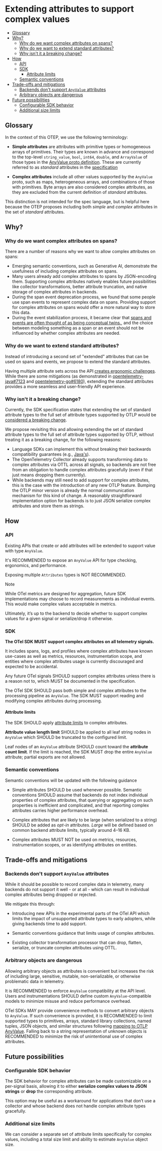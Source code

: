 # Extending attributes to support complex values

* [Glossary](#glossary)
* [Why?](#why)
  * [Why do we want complex attributes on spans?](#why-do-we-want-complex-attributes-on-spans)
  * [Why do we want to extend standard attributes?](#why-do-we-want-to-extend-standard-attributes)
  * [Why isn't it a breaking change?](#why-isnt-it-a-breaking-change)
* [How](#how)
  * [API](#api)
  * [SDK](#sdk)
    * [Attribute limits](#attribute-limits)
  * [Semantic conventions](#semantic-conventions)
* [Trade-offs and mitigations](#trade-offs-and-mitigations)
  * [Backends don't support `AnyValue` attributes](#backends-dont-support-anyvalue-attributes)
  * [Arbitrary objects are dangerous](#arbitrary-objects-are-dangerous)
* [Future possibilities](#future-possibilities)
  * [Configurable SDK behavior](#configurable-sdk-behavior)
  * [Additional size limits](#additional-size-limits)

## Glossary

In the context of this OTEP, we use the following terminology:

- **Simple attributes** are attributes with primitive types or homogeneous arrays of primitives.
  Their types are known in advance and correspond to the top-level  `string_value`,
  `bool`, `int64`, `double`, and `ArrayValue` of those types in the
  [AnyValue proto definition](https://github.com/open-telemetry/opentelemetry-proto/blob/42319f8b5bf330f7c3dd4a097384f9f6d5467450/opentelemetry/proto/common/v1/common.proto#L28-L40).
  These are currently referred to as *standard* attributes in the
  [specification](https://github.com/open-telemetry/opentelemetry-specification/blob/v1.44.0/specification/common/README.md)

- **Complex attributes** include all other values supported by the `AnyValue` proto,
  such as maps, heterogeneous arrays, and combinations of those with primitives.
  Byte arrays are also considered complex attributes, as they are excluded from
  the current definition of *standard* attributes.

This distinction is not intended for the spec language, but is helpful here
because the OTEP proposes including both *simple* and *complex* attributes
in the set of *standard* attributes.

## Why?

### Why do we want complex attributes on spans?

There are a number of reasons why we want to allow complex attributes on spans:

- Emerging semantic conventions, such as Generative AI,
  demonstrate the usefulness of including complex attributes on spans.
- Many users already add complex attributes to spans by JSON-encoding them.
  Supporting complex attributes natively enables future possibilities like
  collector transformations, better attribute truncation, and native
  storage of complex attributes in backends.
- During the span event deprecation process, we found that some people
  use span events to represent complex data on spans.
  Providing support for complex attributes on spans would offer a more natural
  way to store this data.
- During the event stabilization process, it became clear that
  [spans and events are often thought of as being conceptual
  twins.](https://opentelemetry.io/blog/2025/opentelemetry-logging-and-you/#how-is-this-different-from-other-signals),
  and the choice between modeling something as a span or an event should not
  be influenced by whether complex attributes are needed.

### Why do we want to extend standard attributes?

Instead of introducing a second set of "extended" attributes that can be used on
spans and events, we propose to extend the standard attributes.

Having multiple attribute sets across the API
[creates ergonomic challenges](https://github.com/open-telemetry/opentelemetry-specification/issues/4201).
While there are some mitigations (as demonstrated in
[opentelemetry-java#7123](https://github.com/open-telemetry/opentelemetry-java/pull/7123) and
[opentelemetry-go#6180](https://github.com/open-telemetry/opentelemetry-go/pull/6180)),
extending the standard attributes provides a more seamless and user-friendly API experience.

### Why isn't it a breaking change?

Currently, the SDK specification states that extending the set of standard
attribute types to the full set of attribute types supported by OTLP would be
[considered a breaking change](/specification/common/README.md#standard-attribute).

We propose revisiting this and allowing extending the set of standard attribute
types to the full set of attribute types supported by OTLP, without treating it as
a breaking change, for the following reasons:

- Language SDKs can implement this without breaking their backwards
  compatibility guarantees (e.g., [Java's](https://github.com/open-telemetry/opentelemetry-java/blob/main/VERSIONING.md)).
- The OpenTelemetry Collector already supports transforming data to complex attributes
  via OTTL across all signals, so backends are not free from an obligation to handle
  complex attributes gracefully (even if that just means dropping them currently).
- While backends may still need to add support for complex attributes,
  this is the case with the introduction of any new OTLP feature.
  Bumping the OTLP minor version is already the normal communication mechanism
  for this kind of change.
  A reasonably straightforward implementation option for backends is to just
  JSON serialize complex attributes and store them as strings.

## How

### API

Existing APIs that create or add attributes will be extended to support value
with type `AnyValue`.

It's RECOMMENDED to expose an `AnyValue` API for type checking, ergonomics,
and performance.

Exposing multiple `Attributes` types is NOT RECOMMENDED.

> [!NOTE]
>
> While OTel metrics are designed for aggregation, future SDK implementations
> may choose to record measurements as individual events. This would make complex
> values acceptable in metrics.
>
> Ultimately, it’s up to the backend to decide whether to support complex
> values for a given signal or serialize/drop it otherwise.

### SDK

**The OTel SDK MUST support complex attributes on all telemetry signals.**

It includes spans, logs, and profiles where complex attributes have known use-cases as
well as metrics, resources, instrumentation scope, and entities where complex attributes
usage is currently discouraged and expected to be accidental.

Any future OTel signals SHOULD support complex attributes unless there is a
reason not to, which MUST be documented in the specification.

The OTel SDK SHOULD pass both simple and complex attributes to the processing
pipeline as `AnyValue`.
The SDK MUST support reading and modifying complex attributes during processing.

#### Attribute limits

The SDK SHOULD apply [attribute limits](/specification/common/README.md#attribute-limits)
to complex attributes.

**Attribute value length limit** SHOULD be applied to all leaf string nodes in
`AnyValue` which SHOULD be truncated to the configured limit.

Leaf nodes of an `AnyValue` attribute SHOULD count toward the **attribute count limit**.
If the limit is reached, the SDK MUST drop the entire `AnyValue` attribute;
partial exports are not allowed.

### Semantic conventions

Semantic conventions will be updated with the following guidance

- Simple attributes SHOULD be used whenever possible. Semantic conventions SHOULD
  assume that backends do not index individual properties of complex attributes,
  that querying or aggregating on such properties is inefficient and complicated,
  and that reporting complex attributes carries higher performance overhead.

- Complex attributes that are likely to be large (when serialized to a string) SHOULD
  be added as *opt-in* attributes. *Large* will be defined based on common backend
  attribute limits, typically around 4–16 KB.

- Complex attributes MUST NOT be used on metrics, resources, instrumentation scopes,
  or as identifying attributes on entities.

## Trade-offs and mitigations

### Backends don't support `AnyValue` attributes

While it should be possible to record complex data in telemetry, many backends do not
support it well - or at all - which can result in individual complex attributes
being dropped or rejected.

We mitigate this through:

- Introducing new APIs in the experimental parts of the OTel API which limits
  the impact of unsupported attribute types to early adopters, while giving
  backends time to add support.

- Semantic conventions guidance that limits usage of complex attributes.

- Existing collector transformation processor that can drop, flatten, serialize,
  or truncate complex attributes using OTTL.

### Arbitrary objects are dangerous

Allowing arbitrary objects as attributes is convenient but increases the risk of
including large, sensitive, mutable, non-serializable, or otherwise problematic
data in telemetry.

It is RECOMMENDED to enforce `AnyValue` compatibility at the API level.
Users and instrumentations SHOULD define custom `AnyValue`-compatible models
to minimize misuse and reduce performance overhead.

OTel SDKs MAY provide convenience methods to convert arbitrary objects to `AnyValue`.
If such convenience is provided, it is RECOMMENDED to limit supported types
to primitives, arrays, standard library collections, named tuples, JSON objects, and
similar structures following [mapping to OTLP AnyValue](/specification/common/attribute-type-mapping.md#mapping-arbitrary-data-to-otlp-anyvalue).
Falling back to a string representation of unknown objects is RECOMMENDED to
minimize the risk of unintentional use of complex attributes.

## Future possibilities

### Configurable SDK behavior

The SDK behavior for complex attributes can be made customizable on a per-signal
basis, allowing it to either **serialize complex values to JSON strings** or
**drop** the corresponding attribute.

This option may be useful as a workaround for applications that don’t use a
collector and whose backend does not handle complex attribute types gracefully.

### Additional size limits

We can consider a separate set of attribute limits specifically for complex values,
including a total size limit and ability to estimate `AnyValue` object size.
